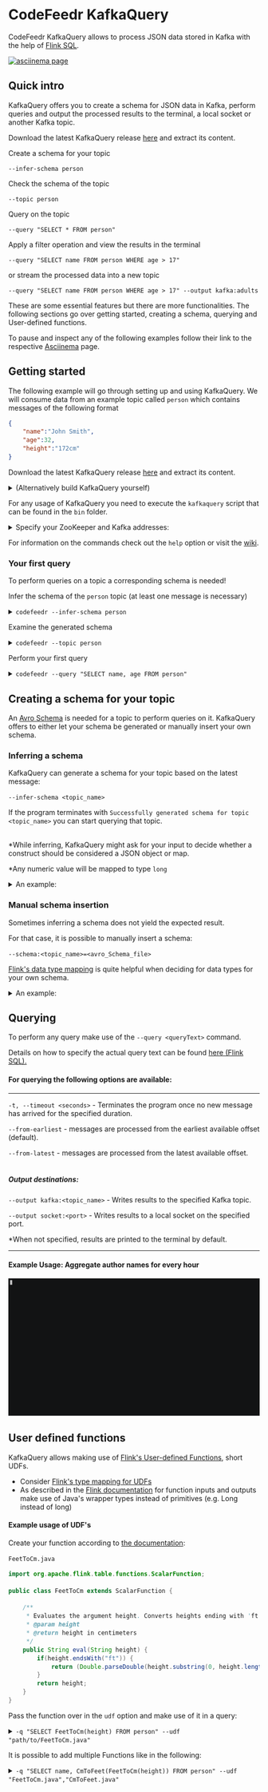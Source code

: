 # CodeFeedr KafkaQuery

CodeFeedr KafkaQuery allows to process JSON data stored in Kafka with the help of [Flink SQL](https://ci.apache.org/projects/flink/flink-docs-release-1.12/dev/table/sql/queries.html#operations).


[![asciinema page](docs/UsageExamples/Showcase.gif)](https://asciinema.org/a/388424)


## Quick intro

KafkaQuery offers you to create a schema for JSON data in Kafka, perform queries and output the processed results to the terminal, a local socket or another Kafka topic.

Download the latest KafkaQuery release [here](https://github.com/codefeedr/kafkaquery/releases) and extract its content. 

Create a schema for your topic

    --infer-schema person

Check the schema of the topic

    --topic person

Query on the topic

    --query "SELECT * FROM person"
    
Apply a filter operation and view the results in the terminal

    --query "SELECT name FROM person WHERE age > 17"
    
or stream the processed data into a new topic

    --query "SELECT name FROM person WHERE age > 17" --output kafka:adults

These are some essential features but there are more functionalities. The following sections go over getting started, creating a schema, querying and User-defined functions.


To pause and inspect any of the following examples follow their link to the respective [Asciinema](https://asciinema.org/) page.


## Getting started

The following example will go through setting up and using KafkaQuery. We will consume data from an example topic called `person` which contains messages of the following format  

```json
{	
	"name":"John Smith",
	"age":32,
	"height":"172cm"
}
```

Download the latest KafkaQuery release [here](https://github.com/codefeedr/kafkaquery/releases) and extract its content. 

<details> 
<summary>(Alternatively build KafkaQuery yourself)</summary>
<br>

Clone the project and open it as a sbt project. Run `sbt pack` to create a package folder containing program launch scripts in the following directory: ```target/pack/bin/kafkaquery/bin```


</details>

For any usage of KafkaQuery you need to execute the `kafkaquery` script that can be found in the `bin` folder.

<details>
	<summary>Specify your ZooKeeper and Kafka addresses:</summary>

***

**By either**

<details>
	<summary>Setting environment variables for your ZooKeeper and Kafka addresses:</summary>

<br>

| Property          | Default value  |Environment variable name (optional) |
|-------------------|----------------|-------------------------------------|
| Kafka Address     | localhost:9092 |KAFKA_ADDR                           |
| ZooKeeper Address | localhost:2181 |ZK_ADDR                              |
<br>

</details>

**Or**

<details>
	<summary>Specifying your ZooKeeper and Kafka addresses for every execution:</summary>
<br>

Always append the following options to your command when running the program


`--zookeeper <address> --kafka <address>`

</details>

***

</details>


 <!--Maybe more details on how to execute the script? Maybe add a nice link on how to execute scripts-->

For information on the commands check out the `help` option or visit the [wiki](https://github.com/codefeedr/kafkaquery/wiki/Commands).



### Your first query

To perform queries on a topic a corresponding schema is needed!

Infer the schema of the `person` topic (at least one message is necessary)

<details>
	<summary><code>codefeedr --infer-schema person</code></summary>

`Successfully generated schema for topic person`
</details>

Examine the generated schema

<details>
	<summary><code>codefeedr --topic person</code></summary>

```
{
  "type" : "record",
  "name" : "person",
  "namespace" : "infer",
  "fields" : [ {
    "name" : "name",
    "type" : "string"
  }, {
    "name" : "age",
    "type" : "long"
  }, {
    "name" : "height",
    "type" : "string"
  } ]
}
```
</details>

Perform your first query

<details>
	<summary><code>codefeedr --query "SELECT name, age FROM person"</code></summary>

```
John Smith,32
Galen Evan,24
Rowen Alexa,16
Celine Lita,26
Paula Bess,15
Noble Leanna,52
Tami Bethany,39
Jessye Joby,41
Ike Marlowe,12
Emmeline Vale,23
```

</details>

## Creating a schema for your topic

An [Avro Schema](https://avro.apache.org/docs/current/spec.html) is needed for a topic to perform queries on it. KafkaQuery offers to either let your schema be generated or manually insert your own schema.

### Inferring a schema

KafkaQuery can generate a schema for your topic based on the latest message:
 
`--infer-schema <topic_name>`

If the program terminates with `Successfully generated schema for topic <topic_name>` you can start querying that topic.<br><br>



*While inferring, KafkaQuery might ask for your input to decide whether a construct should be considered a JSON object or map.

*Any numeric value will be mapped to type `long`

<details>
<summary>An example:</summary><br>


A schema for topic `color` is needed.

The latest message in the topic is: 
```
{
  "name":"Peter",
  "favoriteColors":{
                      "color1":"Red",
                      "color2":"Blue",
                      "color3":"Black"
                    }
}
```
Run the program with the following option:
<details>
<summary><code>--infer-schema color</code></summary>

```
Should this be a map (m) or an object (o)?
{
  "color1" : "Red",
  "color2" : "Blue",
  "color3" : "Black"
}
Please insert one of the following characters: m, o
```

`m`

`Successfully generated schema for topic color`

</details>

In this case, using a map (m) is appropriate.

Verify the schema with the following option:

<details><summary><code>--topic color</code></summary>

```
{
  "type" : "record",
  "name" : "color",
  "namespace" : "infer",
  "fields" : [ {
    "name" : "name",
    "type" : "string"
  }, {
    "name" : "favoriteColors",
    "type" : {
      "type" : "map",
      "values" : "string"
    }
  } ]
}
```

</details>

The topic `color` can now be queried on and has the fields `name` and `favoriteColors`.






</details>



### Manual schema insertion

Sometimes inferring a schema does not yield the expected result. 

For that case, it is possible to manually insert a schema: 

`--schema:<topic_name>=<avro_Schema_file>`

[Flink's data type mapping](https://ci.apache.org/projects/flink/flink-docs-release-1.12/dev/table/connectors/formats/avro.html#data-type-mapping) is quite helpful when deciding for data types for your own schema.

<details><summary>An example:</summary><br>

Renaming a field of topic `person`.

<details><summary>Current schema</summary>

```
{
  "type" : "record",
  "name" : "person",
  "namespace" : "infer",
  "fields" : [ {
    "name" : "name",
    "type" : "string"
  }, {
    "name" : "age",
    "type" : "long"
  }, {
    "name" : "height",
    "type" : "string"
  } ]
}
```
</details>

Create a file containing the updated schema:

<details><summary>schema.txt</summary>

```diff
{
  "type" : "record",
  "name" : "person",
  "namespace" : "infer",
  "fields" : [ {
+   "name" : "surname",
    "type" : "string"
  }, {
    "name" : "age",
    "type" : "long"
  }, {
    "name" : "height",
    "type" : "string"
  } ]
}
```
</details>

Run the program with the following option:

`--schema:person=path/to/schema.txt`

The schema for topic `person` is updated now.

</details>

## Querying 

To perform any query make use of the `--query <queryText>` command.

Details on how to specify the actual query text can be found [here (Flink SQL).](https://ci.apache.org/projects/flink/flink-docs-release-1.12/dev/table/sql/queries.html#operations)

#### For querying the following options are available:

***

`-t, --timeout <seconds>`  - Terminates the program once no new message has arrived for the specified duration.

`--from-earliest`  - messages are processed from the earliest available offset (default).

`--from-latest`  - messages are processed from the latest available offset.
<br><br>

##### Output destinations:

`--output kafka:<topic_name>`  - Writes results to the specified Kafka topic.

`--output socket:<port>`  - Writes results to a local socket on the specified port.

*When not specified, results are printed to the terminal by default.
  
  ***


#### Example Usage: Aggregate author names for every hour
[![asciinema page](docs/UsageExamples/aggregateAuthors.gif)](https://asciinema.org/a/360672)


## User defined functions

KafkaQuery allows making use of [Flink's User-defined Functions](https://ci.apache.org/projects/flink/flink-docs-stable/dev/table/functions/udfs.html#user-defined-functions), short UDFs. 

* Consider [Flink's type mapping for UDFs](https://ci.apache.org/projects/flink/flink-docs-release-1.12/dev/table/connectors/formats/avro.html#data-type-mapping)
* As described in the [Flink documentation](https://ci.apache.org/projects/flink/flink-docs-stable/dev/table/functions/udfs.html#us) for function inputs and outputs make use of Java's wrapper types instead of primitives (e.g. Long instead of long)


#### Example usage of UDF's

Create your function according to [the documentation](https://ci.apache.org/projects/flink/flink-docs-stable/dev/table/functions/udfs.html#user-defined-functions):

`FeetToCm.java`

```java
import org.apache.flink.table.functions.ScalarFunction;

public class FeetToCm extends ScalarFunction {

    /**
     * Evaluates the argument height. Converts heights ending with 'ft' to centimeters.
     * @param height
     * @return height in centimeters
     */
    public String eval(String height) {
        if(height.endsWith("ft")) {
            return (Double.parseDouble(height.substring(0, height.length()-2)) * 30.48) + "cm";
        }
        return height;
    }
}
```


Pass the function over in the `udf` option and make use of it in a query:

<details><summary><code>-q "SELECT FeetToCm(height) FROM person" --udf "path/to/FeetToCm.java"</code></summary>

```
182cm
174cm
171cm
172cm
162cm
167cm
175cm
160cm
152.4cm
172cm
```
</details>

It is possible to add multiple Functions like in the following:

<details><summary><code>-q "SELECT name, CmToFeet(FeetToCm(height)) FROM person" --udf "FeetToCm.java","CmToFeet.java"</code></summary>

```
John Smith,5.97ft
Galen Evan,5.70ft
Rowen Alexa,5.61ft
Celine Lita,5.64ft
Paula Bess,5.31ft
Noble Leanna,5.47ft
Tami Bethany,5.74ft
Jessye Joby,5.24ft
Ike Marlowe,5.00ft
Emmeline Vale,5.64ft
```

</details>


